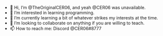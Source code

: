 - 👋 Hi, I’m @TheOriginalCER06, and yeah @CER06 was unavailable.
- 👀 I’m interested in learning programming.
- 🌱 I’m currently learning a bit of whatever strikes my interests at the time.
- 💞️ I’m looking to collaborate on anything if you are willing to teach.
- 📫 How to reach me: Discord @CER06#8777

<!---
TheOriginalCER06/TheOriginalCER06 is a ✨ special ✨ repository because its `README.md` (this file) appears on your GitHub profile.
You can click the Preview link to take a look at your changes.
--->
